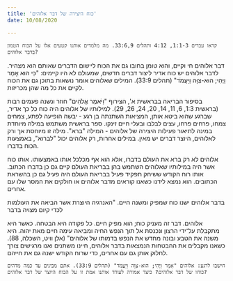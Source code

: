 ```yaml
---
title: 'כוח היצירה של דבר אלוהים'
date: 10/08/2020

---
```


`קראו עברים 1:1-3, 4:12 ותהלים 33:6,9. מה מלמדים אותנו קטעים אלו על הכוח הטמון בדבר אלוהים?`

דבר אלוהים חי וקיים, והוא טומן בחובו גם את הכוח ליישום הדברים שאותם הוא מצהיר. לדבר אלוהים יש כוח אדיר ליצור דברים חדשים, שמעולם לא היו קיימים: "כִּי הוּא אָמַר וַיֶּהִי; הוּא-צִוָּה וַיַּעֲמֹד" (תהלים 33:9). המילים שאלוהים אומר נושאות בתוכן גם את הכוח לקיים את כל מה שהן מכריזות.

בסיפור הבריאה בבראשית א', הצירוף "וַיֹּאמֶר אֱלֹהִים" חוזר ונשנה פעמים רבות (בראשית 1:3, 6, 11, 14, 20, 24, 26, 29). למילותיו של אלוהים היה כוח כל כך אדיר, שברגע שהוא ביטא אותן, המציאות השתנתה בן רגע - יבשה הופיעה לפתע, צמחים צמחו, פרחים פרחו, עצים לבלבו ובעלי חיים זינקו. ספר בראשית משתמש במילה מיוחדת במינה לתיאור פעילות היצירה של אלוהים - המילה "ברא". מילה זו מיוחסת אך ורק לאלוהים, היוצר דברים יש מאין. במילים אחרות, רק אלוהים יכול "לברוא", באמצעות הכוח בדברו.

אלוהים לא רק ברא את העולם בדברו, אלא הוא אף מכלכל אותו באמצעותו. אותו כוח אשר היה במילותיו שאלוהים השתמש בהן בבריאת העולם קיים גם כן בדברו הכתוב. אותו רוח הקודש ששיחק תפקיד פעיל בבריאת העולם היה פעיל גם כן בהשראת הכתובים. הוא נמצא לידנו כשאנו קוראים מדבר אלוהים או חולקים את המסר שלו עם אחרים.

בדבר אלוהים ישנו כוח שמפיק ומשנה חיים. "האנרגיה היוצרת אשר הביאה את העולמות לכדי קיום מצויה בדבר

אלוהים. דבר זה מעניק כוח; הוא מפיק חיים. כל פקודה היא הבטחה. כאשר היא מתקבלת על־ידי הרצון ונכנסת אל תוך הנפש החיה ומביאה עימה חיים מאת יהוה. היא משנה את הטבע ובונה מחדש את הנפש בדמותו של אלוהים" (אלן וויט, השכלה, 88). כשאנו מקבלים את ההבטחות הנמצאות בדבר אלוהים, חיינו משתנים ואנו מרגישים צורך לחלוק אותן גם עם אחרים, כדי שרוח הקודש ישנה גם את חייהם.

`חישבו לרגע: אלוהים "אָמַר וַיֶּהִי; הוּא-צִוָּה וַיַּעֲמֹד" (תהלים 33:9). אתם מבינים עד כמה מדהים כוחו של דבר אלוהים? כיצד אמורה לעודד אותנו אמת זו על הכוח היוצר של דבר אלוהים?`